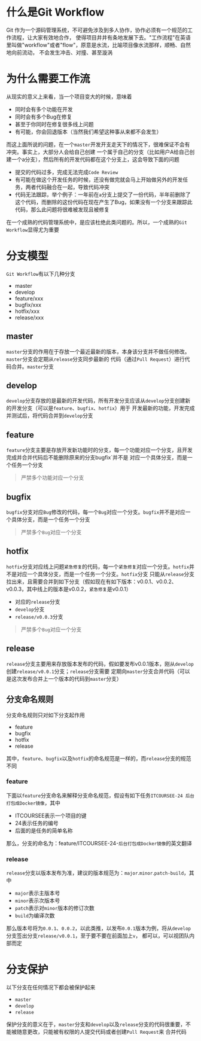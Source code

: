 # 什么是Git Workflow

Git 作为一个源码管理系统，不可避免涉及到多人协作，协作必须有一个规范的工作流程，让大家有效地合作，
使得项目井井有条地发展下去。"工作流程"在英语里叫做"workflow"或者"flow"，原意是水流，比喻项目像水流那样，顺畅、自然地向前流动，
不会发生冲击、对撞、甚至漩涡

# 为什么需要工作流

从现实的意义上来看，当一个项目变大的时候，意味着
- 同时会有多个功能在开发
- 同时会有多个Bug在修复
- 甚至于你同时在修复很多线上问题
- 有可能，你会回退版本（当然我们希望这种事从来都不会发生）

而这上面所说的问题，在一个`master`开发开支走天下的情况下，很难保证不会有冲突。事实上，大部分人会给自己创建
一个属于自己的分支（比如用户A给自己创建一个a分支），然后所有的开发代码都在这个分支上，这会导致下面的问题
- 提交的代码过多，完成无法完成`Code Review`
- 有可能在做这个开发任务的时候，还没有做完就会马上开始做另外的开发任务，两者代码融合在一起，导致代码冲突
- 代码无法跟踪，举个例子：一年前在`a`分支上提交了一份代码，半年前删除了这个代码，而删除的这份代码在现在产生了Bug，如果没有一个分支来跟踪此
代码，那么此问题将很难被发现且被修复

在一个成熟的代码管理系统中，是应该杜绝此类问题的。所以，一个成熟的`Git Workflow`显得尤为重要

# 分支模型

`Git Workflow`有以下几种分支
- master
- develop
- feature/xxx
- bugfix/xxx
- hotfix/xxx
- release/xxx

## master

`master`分支的作用在于存放一个最近最新的版本，本身该分支并不做任何修改。`master`分支会定期从`release`分支同步最新的
代码（通过`Pull Request`）进行代码合并。`master`分支

## develop

`develop`分支存放的是最新的开发代码，所有开发分支应该从`develop`分支创建新的开发分支（可以是`feature`、`bugfix`、`hotfix`）用于
开发最新的功能，开发完成并测试后，将代码合并到`develop`分支

## feature

`feature`分支主要是存放开发新功能时的分支，每一个功能对应一个分支，且开发完成并合并代码后不能删除原来的分支bugfix`并不是
对应一个具体分支，而是一个任务一个分支
> 严禁多个功能对应一个分支

## bugfix

`bugfix`分支对应`Bug`修改的代码，每一个`Bug`对应一个分支。`bugfix`并不是对应一个具体分支，而是一个任务一个分支
> 严禁多个`Bug`对应一个分支


## hotfix

`hotfix`分支对应线上问题`紧急修复`的代码，每一个`紧急修复`对应一个分支。`hotfix`并不是对应一个具体分支，而是一个任务一个分支。`hotfix`分支
只能从`release`分支拉出来，且需要合并到如下分支（假如现在有如下版本：v0.0.1、v0.0.2、v0.0.3，其中线上的版本是v0.0.2，`紧急修复`是v0.0.1）
- 对应的`release`分支
- `develop`分支
- `release/v0.0.3`分支

> 严禁多个`Bug`对应一个分支

## release

`release`分支主要用来存放版本发布的代码，假如要发布v0.0.1版本，刚从`develop`创建`release/v0.0.1`分支；`release`分支需要
定期向`master`分支合并代码（可以是这次发布合并上一个版本的代码到`master`分支）

## 分支命名规则

分支命名规则只对如下分支起作用
- feature
- bugfix
- hotfix
- release

其中，`feature`、`bugfix`以及`hotfix`的命名规范是一样的，而`release`分支的规范不同

### feature

下面以`feature`分支命名来解释分支命名规范，假设有如下任务`ITCOURSEE-24 后台打包成Docker镜像`，其中
- ITCOURSEE表示一个项目的键
- 24表示任务的编号
- 后面的是任务的简单名称

那么，分支的命名为：feature/ITCOURSEE-24-`后台打包成Docker镜像`的英文翻译

### release

`release`分支以版本发布为准，建议的版本规范为：`major`.`minor`.`patch-build`，其中
- `major`表示主版本号
- `minor`表示次版本号
- `patch`表示对`minor`版本的修订次数
- `build`为编译次数

那么版本号将为`0.0.1`、`0.0.2`，以此类推，以发布`0.0.1`版本为例，将从`develop`分支签出分支`release/v0.0.1`，至于要不要在前面加上`v`，
都可以，可以视团队内部而定

# 分支保护

以下分支在任何情况下都会被保护起来
- `master`
- `develop`
- `release`

保护分支的意义在于，`master`分支和`develop`以及`release`分支的代码很重要，不能被随意更改，只能被有权限的人提交代码或者创建`Pull Request`来
合并代码
